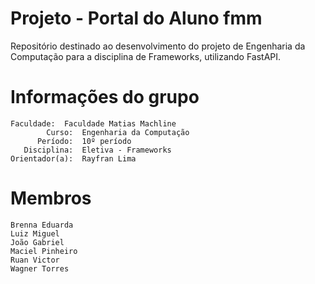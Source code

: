 # Projeto - Portal do Aluno fmm

Repositório destinado ao desenvolvimento do projeto de Engenharia da Computação para a disciplina de Frameworks, utilizando FastAPI.

# Informações do grupo 
```
Faculdade:  Faculdade Matias Machline
        Curso:  Engenharia da Computação
      Período:  10º período
   Disciplina:  Eletiva - Frameworks
Orientador(a):  Rayfran Lima
```
# Membros

```
Brenna Eduarda 
Luiz Miguel
João Gabriel
Maciel Pinheiro
Ruan Victor
Wagner Torres
```
